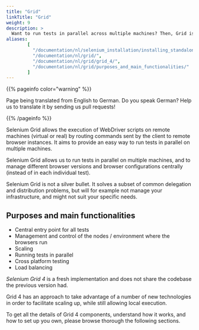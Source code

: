 ```yaml
---
title: "Grid"
linkTitle: "Grid"
weight: 9
description: >
  Want to run tests in parallel across multiple machines? Then, Grid is for you.
aliases: 
        [
          "/documentation/nl/selenium_installation/installing_standalone_server/",
          "/documentation/nl/grid/",
          "/documentation/nl/grid/grid_4/",
          "/documentation/nl/grid/purposes_and_main_functionalities/"
        ]
---
```


{{% pageinfo color="warning" %}}
<p class="lead">
   <i class="fas fa-language display-4"></i> 
   Page being translated from 
   English to German. Do you speak German? Help us to translate
   it by sending us pull requests!
</p>
{{% /pageinfo %}}

Selenium Grid allows the execution of WebDriver scripts on remote machines (virtual
or real) by routing commands sent by the client to remote browser instances.
It aims to provide an easy way to run tests in parallel on multiple machines.

Selenium Grid allows us to run tests in parallel on multiple machines,
and to manage different browser versions and browser configurations centrally
(instead of in each individual test).

Selenium Grid is not a silver bullet.
It solves a subset of common delegation and distribution problems,
but will for example not manage your infrastructure,
and might not suit your specific needs.

## Purposes and main functionalities

* Central entry point for all tests
* Management and control of the nodes / environment where the browsers run
* Scaling
* Running tests in parallel
* Cross platform testing
* Load balancing

_Selenium Grid 4_ is a fresh implementation and does not share the codebase
the previous version had.

Grid 4 has an approach to take advantage of a number of new technologies in order 
to facilitate scaling up, while still allowing local execution.

To get all the details of Grid 4 components, understand how it works, and how to set
up you own, please browse thorough the following sections.